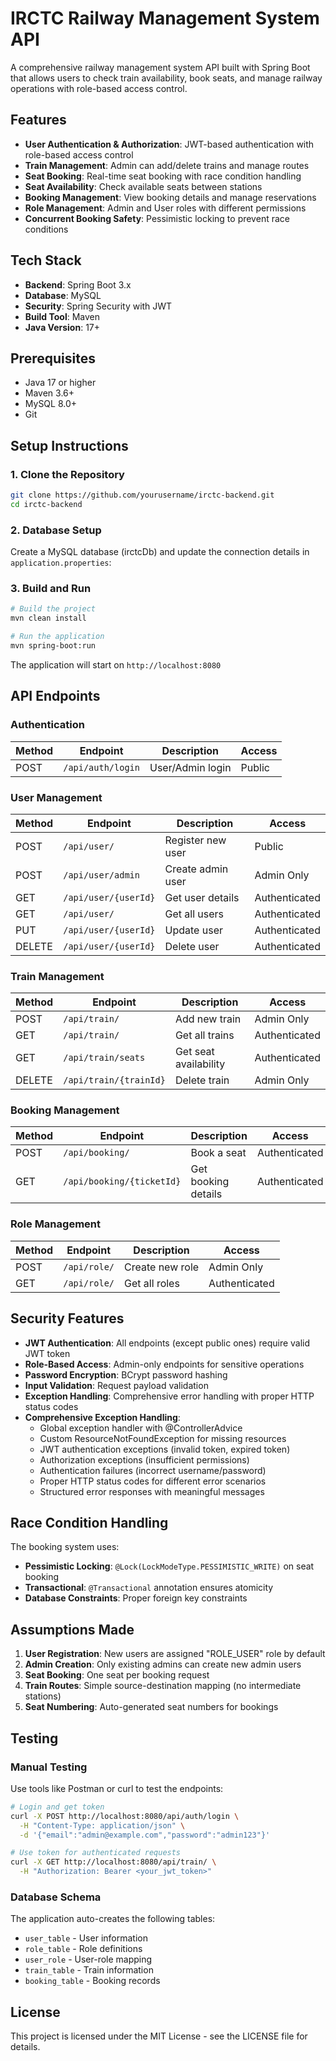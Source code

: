 # IRCTC Railway Management System API

A comprehensive railway management system API built with Spring Boot that allows users to check train availability, book seats, and manage railway operations with role-based access control.

## Features

- **User Authentication & Authorization**: JWT-based authentication with role-based access control
- **Train Management**: Admin can add/delete trains and manage routes
- **Seat Booking**: Real-time seat booking with race condition handling
- **Seat Availability**: Check available seats between stations
- **Booking Management**: View booking details and manage reservations
- **Role Management**: Admin and User roles with different permissions
- **Concurrent Booking Safety**: Pessimistic locking to prevent race conditions

## Tech Stack

- **Backend**: Spring Boot 3.x
- **Database**: MySQL
- **Security**: Spring Security with JWT
- **Build Tool**: Maven
- **Java Version**: 17+

## Prerequisites

- Java 17 or higher
- Maven 3.6+
- MySQL 8.0+
- Git

## Setup Instructions

### 1. Clone the Repository
```bash
git clone https://github.com/yourusername/irctc-backend.git
cd irctc-backend
```

### 2. Database Setup
Create a MySQL database (irctcDb) and update the connection details in `application.properties`:

### 3. Build and Run
```bash
# Build the project
mvn clean install

# Run the application
mvn spring-boot:run
```

The application will start on `http://localhost:8080`

## API Endpoints

### Authentication
| Method | Endpoint | Description | Access |
|--------|----------|-------------|--------|
| POST | `/api/auth/login` | User/Admin login | Public |

### User Management
| Method | Endpoint | Description | Access |
|--------|----------|-------------|--------|
| POST | `/api/user/` | Register new user | Public |
| POST | `/api/user/admin` | Create admin user | Admin Only |
| GET | `/api/user/{userId}` | Get user details | Authenticated |
| GET | `/api/user/` | Get all users | Authenticated |
| PUT | `/api/user/{userId}` | Update user | Authenticated |
| DELETE | `/api/user/{userId}` | Delete user | Authenticated |

### Train Management
| Method | Endpoint | Description | Access |
|--------|----------|-------------|--------|
| POST | `/api/train/` | Add new train | Admin Only |
| GET | `/api/train/` | Get all trains | Authenticated |
| GET | `/api/train/seats` | Get seat availability | Authenticated |
| DELETE | `/api/train/{trainId}` | Delete train | Admin Only |

### Booking Management
| Method | Endpoint | Description | Access |
|--------|----------|-------------|--------|
| POST | `/api/booking/` | Book a seat | Authenticated |
| GET | `/api/booking/{ticketId}` | Get booking details | Authenticated |

### Role Management
| Method | Endpoint | Description | Access |
|--------|----------|-------------|--------|
| POST | `/api/role/` | Create new role | Admin Only |
| GET | `/api/role/` | Get all roles | Authenticated |


## Security Features

- **JWT Authentication**: All endpoints (except public ones) require valid JWT token
- **Role-Based Access**: Admin-only endpoints for sensitive operations
- **Password Encryption**: BCrypt password hashing
- **Input Validation**: Request payload validation
- **Exception Handling**: Comprehensive error handling with proper HTTP status codes
- **Comprehensive Exception Handling**:
  - Global exception handler with @ControllerAdvice
  - Custom ResourceNotFoundException for missing resources
  - JWT authentication exceptions (invalid token, expired token)
  - Authorization exceptions (insufficient permissions)
  - Authentication failures (incorrect username/password)
  - Proper HTTP status codes for different error scenarios
  - Structured error responses with meaningful messages

## Race Condition Handling

The booking system uses:
- **Pessimistic Locking**: `@Lock(LockModeType.PESSIMISTIC_WRITE)` on seat booking
- **Transactional**: `@Transactional` annotation ensures atomicity
- **Database Constraints**: Proper foreign key constraints


## Assumptions Made

1. **User Registration**: New users are assigned "ROLE_USER" role by default
2. **Admin Creation**: Only existing admins can create new admin users
3. **Seat Booking**: One seat per booking request
4. **Train Routes**: Simple source-destination mapping (no intermediate stations)
5. **Seat Numbering**: Auto-generated seat numbers for bookings

## Testing

### Manual Testing
Use tools like Postman or curl to test the endpoints:

```bash
# Login and get token
curl -X POST http://localhost:8080/api/auth/login \
  -H "Content-Type: application/json" \
  -d '{"email":"admin@example.com","password":"admin123"}'

# Use token for authenticated requests
curl -X GET http://localhost:8080/api/train/ \
  -H "Authorization: Bearer <your_jwt_token>"
```

### Database Schema
The application auto-creates the following tables:
- `user_table` - User information
- `role_table` - Role definitions
- `user_role` - User-role mapping
- `train_table` - Train information
- `booking_table` - Booking records


## License

This project is licensed under the MIT License - see the LICENSE file for details.
